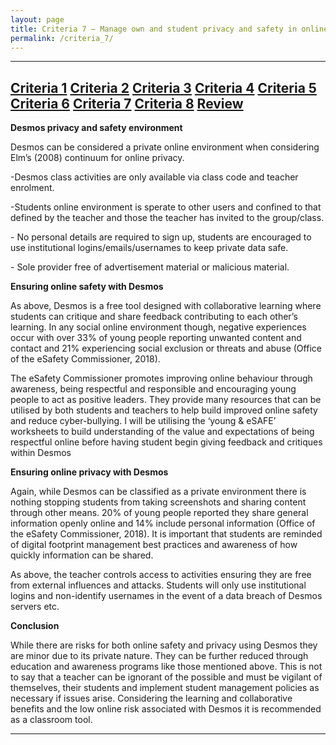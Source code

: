```yaml
---
layout: page
title: Criteria 7 – Manage own and student privacy and safety in online environments.
permalink: /criteria_7/
---
```

------------------------------------------------------------------------------
[Criteria 1](http://damienstpierre.com/criteria_1/)
[Criteria 2](http://damienstpierre.com/criteria_2/)
[Criteria 3](http://damienstpierre.com/criteria_3/)
[Criteria 4](http://damienstpierre.com/criteria_4/)
[Criteria 5](http://damienstpierre.com/criteria_5/)
[Criteria 6](http://damienstpierre.com/criteria_6/)
[Criteria 7](http://damienstpierre.com/criteria_7/)
[Criteria 8](http://damienstpierre.com/criteria_8/)
[Review](http://damienstpierre.com/criteria_review/)
----------------------------------------------------------------------------------------

**Desmos privacy and safety environment**

Desmos can be considered a private online environment when considering Elm’s
(2008) continuum for online privacy.

\-Desmos class activities are only available via class code and teacher
enrolment.

\-Students online environment is sperate to other users and confined to that
defined by the teacher and those the teacher has invited to the group/class.

\- No personal details are required to sign up, students are encouraged to use
institutional logins/emails/usernames to keep private data safe.

\- Sole provider free of advertisement material or malicious material.

**Ensuring online safety with Desmos**

As above, Desmos is a free tool designed with collaborative learning where
students can critique and share feedback contributing to each other’s learning.
In any social online environment though, negative experiences occur with over
33% of young people reporting unwanted content and contact and 21% experiencing
social exclusion or threats and abuse (Office of the eSafety Commissioner,
2018).

The eSafety Commissioner promotes improving online behaviour through awareness,
being respectful and responsible and encouraging young people to act as positive
leaders. They provide many resources that can be utilised by both students and
teachers to help build improved online safety and reduce cyber-bullying. I will
be utilising the ‘young & eSAFE’ worksheets to build understanding of the value
and expectations of being respectful online before having student begin giving
feedback and critiques within Desmos

**Ensuring online privacy with Desmos**

Again, while Desmos can be classified as a private environment there is nothing
stopping students from taking screenshots and sharing content through other
means. 20% of young people reported they share general information openly online
and 14% include personal information (Office of the eSafety Commissioner, 2018).
It is important that students are reminded of digital footprint management best
practices and awareness of how quickly information can be shared.

As above, the teacher controls access to activities ensuring they are free from
external influences and attacks. Students will only use institutional logins and
non-identify usernames in the event of a data breach of Desmos servers etc.

**Conclusion**

While there are risks for both online safety and privacy using Desmos they are
minor due to its private nature. They can be further reduced through education
and awareness programs like those mentioned above. This is not to say that a
teacher can be ignorant of the possible and must be vigilant of themselves,
their students and implement student management policies as necessary if issues
arise. Considering the learning and collaborative benefits and the low online
risk associated with Desmos it is recommended as a classroom tool.

-------------------------------------------------------------------------------------------------------------------
